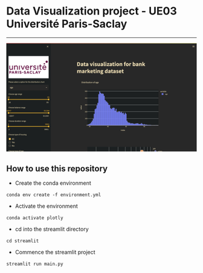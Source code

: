# Data Visualization project - UE03 Université Paris-Saclay
-------------

![Overview screenshot of the project](images/screenshot_readme.jpeg)

## How to use this repository

- Create the conda environment

```
conda env create -f environment.yml
```

- Activate the environment

```
conda activate plotly
```

- cd into the streamlit directory

```
cd streamlit
```

- Commence the streamlit project

```
streamlit run main.py
```
